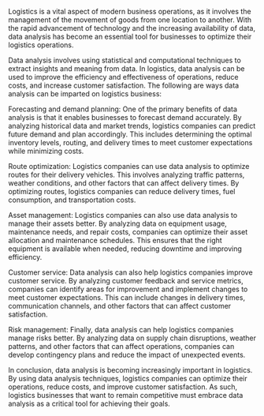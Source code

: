 Logistics is a vital aspect of modern business operations, as it involves the management of the movement of goods from one location to another. With the rapid advancement of technology and the increasing availability of data, data analysis has become an essential tool for businesses to optimize their logistics operations.

Data analysis involves using statistical and computational techniques to extract insights and meaning from data. In logistics, data analysis can be used to improve the efficiency and effectiveness of operations, reduce costs, and increase customer satisfaction. The following are ways data analysis can be imparted on logistics business:

Forecasting and demand planning:
One of the primary benefits of data analysis is that it enables businesses to forecast demand accurately. By analyzing historical data and market trends, logistics companies can predict future demand and plan accordingly. This includes determining the optimal inventory levels, routing, and delivery times to meet customer expectations while minimizing costs.

Route optimization:
Logistics companies can use data analysis to optimize routes for their delivery vehicles. This involves analyzing traffic patterns, weather conditions, and other factors that can affect delivery times. By optimizing routes, logistics companies can reduce delivery times, fuel consumption, and transportation costs.

Asset management:
Logistics companies can also use data analysis to manage their assets better. By analyzing data on equipment usage, maintenance needs, and repair costs, companies can optimize their asset allocation and maintenance schedules. This ensures that the right equipment is available when needed, reducing downtime and improving efficiency.

Customer service:
Data analysis can also help logistics companies improve customer service. By analyzing customer feedback and service metrics, companies can identify areas for improvement and implement changes to meet customer expectations. This can include changes in delivery times, communication channels, and other factors that can affect customer satisfaction.

Risk management:
Finally, data analysis can help logistics companies manage risks better. By analyzing data on supply chain disruptions, weather patterns, and other factors that can affect operations, companies can develop contingency plans and reduce the impact of unexpected events.

In conclusion, data analysis is becoming increasingly important in logistics. By using data analysis techniques, logistics companies can optimize their operations, reduce costs, and improve customer satisfaction. As such, logistics businesses that want to remain competitive must embrace data analysis as a critical tool for achieving their goals.
